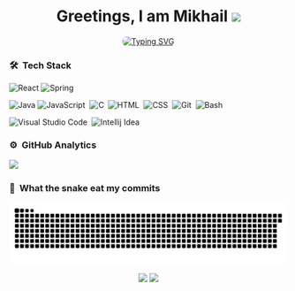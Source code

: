 <div>
    <h1 align="center">Greetings, I am Mikhail <img src="https://media.giphy.com/media/TEnXkcsHrP4YedChhA/giphy.gif" width="35"></h1>
    <p align="center">
      <a href="https://git.io/typing-svg" align="center">
      <img src="https://readme-typing-svg.demolab.com?font=Fira+Code&weight=600&pause=1000&color=00AEFF&background=050F2C&center=true&vCenter=true&random=false&width=435&lines=Full-Stack+Developer;Student+of+TUKE" alt="Typing SVG" style="border: 1px solid #ffffff; border-radius: 8px;" />
      </a>
    </p>
</div>

### 🛠 &nbsp;Tech Stack
![React](https://img.shields.io/badge/React-05122A?style=flat&logo=react)
![Spring](https://img.shields.io/badge/Spring-05122A?style=flat&logo=spring)


![Java](https://img.shields.io/badge/Java-05122A?style=flat&logo=java)
![JavaScript](https://img.shields.io/badge/-JavaScript-05122A?style=flat&logo=javascript)&nbsp;
![C](https://img.shields.io/badge/-C-05122A?style=flat&logo=C&logoColor=A8B9CC)&nbsp;
![HTML](https://img.shields.io/badge/-HTML-05122A?style=flat&logo=HTML5)&nbsp;
![CSS](https://img.shields.io/badge/-CSS-05122A?style=flat&logo=CSS3&logoColor=1572B6)&nbsp;
![Git](https://img.shields.io/badge/-Git-05122A?style=flat&logo=git)&nbsp;
![Bash](https://img.shields.io/badge/Bash-05122A?style=flat&logo=gnubash)&nbsp;



![Visual Studio Code](https://img.shields.io/badge/-Visual%20Studio%20Code-05122A?style=flat&logo=visual-studio-code&logoColor=007ACC)&nbsp;
![Intellij Idea](https://img.shields.io/badge/IntelliJ-05122A?style=flat&logo=intellijidea)



### ⚙️ &nbsp;GitHub Analytics

<div>
<a href="https://github.com/xfiive" align="center">
  <img height="180em" src="https://github-readme-stats-eight-theta.vercel.app/api?username=xfiive&show_icons=true&theme=algolia&include_all_commits=true&count_private=true"/>
<!--   <img height="180em" src="https://github-readme-stats-eight-theta.vercel.app/api/top-langs/?username=xfiive&layout=compact&langs_count=8&theme=algolia&include_all_commits=true&count_private=true"/> -->
</a>
</div>

### 🐍 &nbsp;What the snake eat my commits

<p align="center">
  <picture>
    <source media="(prefers-color-scheme: dark)" srcset="https://raw.githubusercontent.com/xfiive/xfiive/output/github-contribution-grid-snake-dark.svg" />
    <source media="(prefers-color-scheme: light)" srcset="https://raw.githubusercontent.com/xfiive/xfiive/output/github-contribution-grid-snake.svg" />
    <img alt="github-snake" src="https://raw.githubusercontent.com/xfiive/xfiive/output/github-contribution-grid-snake.svg" />
  </picture>
</p>

<p align="center">
<a href="https://www.linkedin.com/in/mikhail-shytsko-029a5a297/"><img src="https://img.shields.io/badge/-Mikhail%20Shytsko-0077B5?style=flat&logo=Linkedin&logoColor=white"/></a>
<a href="mailto:mikhail.shytsko@gmail.com"><img src="https://img.shields.io/badge/-mikhail.shytsko@gmail.com-D14836?style=flat&logo=Gmail&logoColor=white"/></a>
</p>